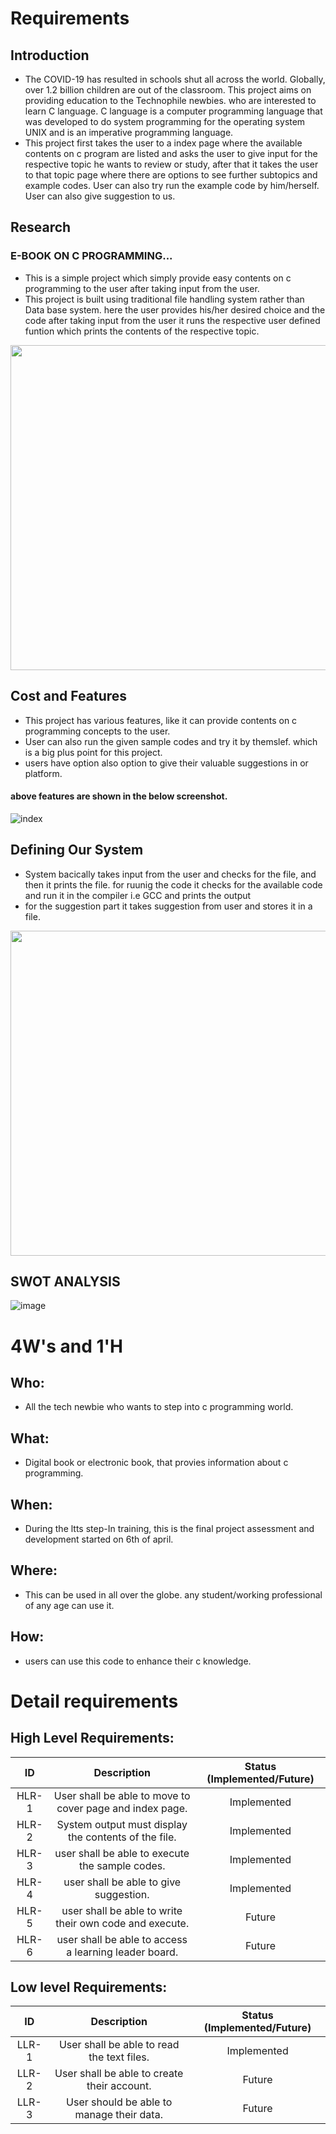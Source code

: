 # Requirements
## Introduction
 * The COVID-19 has resulted in schools shut all across the world. Globally, over 1.2 billion children are out of the classroom. This project aims on providing education to the Technophile newbies. who are interested to learn C language. C language is a computer programming language that was developed to do system programming for the operating system UNIX and is an imperative programming language.
 * This project first takes the user to a index page where the available contents on c program are listed and asks the user to give input for the respective topic he wants to review or study, after that it takes the user to that topic page where there are options to see further subtopics and example codes. User can also try run the example code by him/herself. User can also give suggestion to us. 

## Research
### E-BOOK ON C PROGRAMMING...
* This is a simple project which simply provide easy contents on c programming to the user after taking input from the user. 
* This project is built using traditional file handling system rather than Data base system. here the user provides his/her desired choice and the code after taking input from the user it runs the respective user defined funtion which prints the contents of the respective topic.
<img src="https://github.com/debasish2110/LTTS-C-MiniProject/blob/master/1_Requirements/File-functions.jpg" width="920" height="520">

## Cost and Features
* This project has various features, like it can provide contents on c programming concepts to the user. 
* User can also run the given sample codes and try it by themslef. which is a big plus point for this project.
* users have option also option to give their valuable suggestions in or platform. 
#### above features are shown in the below screenshot. 
![index](https://user-images.githubusercontent.com/62834879/145989683-efe43ece-a6be-4ecf-b4dd-b02cacefd7d0.jpeg)


## Defining Our System
* System bacically takes input from the user and checks for the file, and then it prints the file.
for ruunig the code it checks for the available code and run it in the compiler i.e GCC and prints the output
* for the suggestion part it takes suggestion from user and stores it in a file.
<img src="https://github.com/debasish2110/LTTS-C-MiniProject/blob/master/1_Requirements/system%20definition.png" width="780" height="520">

## SWOT ANALYSIS
![image](https://github.com/debasish2110/LTTS-C-MiniProject/blob/master/1_Requirements/SWOT%20analysis.png)

# 4W&#39;s and 1&#39;H

## Who:

* All the tech newbie who wants to step into c programming world.

## What:

* Digital book or electronic book, that provies information about c programming.

## When:

* During the ltts step-In training, this is the final project assessment and development started on 6th of april.

## Where:

* This can be used in all over the globe. any student/working professional of any age can use it.

## How:

* users can use this code to enhance their c knowledge.

# Detail requirements
## High Level Requirements:

| ID | Description | Status (Implemented/Future)
|:---:|:---:|:---:|
|HLR-1| User shall be able to move to cover page and index page. |Implemented|
|HLR-2| System output must display the contents of the file. |Implemented|
|HLR-3| user shall be able to execute the sample codes. |Implemented|
|HLR-4| user shall be able to give suggestion. |Implemented|
|HLR-5| user shall be able to write their own code and execute. |Future|
|HLR-6| user shall be able to access a learning leader board. |Future|


##  Low level Requirements:

| ID | Description | Status (Implemented/Future)
|:---:|:---:|:---:|
|LLR-1| User shall be able to read the text files. |Implemented|
|LLR-2| User shall be able to create their account. |Future|
|LLR-3| User should be able to manage their data. |Future|